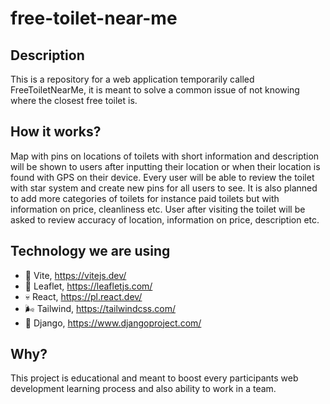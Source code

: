 # free-toilet-near-me

## Description 

This is a repository for a web application temporarily called FreeToiletNearMe, 
it is meant to solve a common issue of not knowing where the closest free toilet is.

## How it works? 

Map with pins on locations of toilets with short information and description will be shown to
users after inputting their location or when their location is found with GPS on their device.
Every user will be able to review the toilet with star system and create new pins for all 
users to see. It is also planned to add more categories of toilets for instance paid toilets
but with information on price, cleanliness etc. User after visiting the toilet will be asked to 
review accuracy of location, information on price, description etc. 

## Technology we are using

  - :rocket: Vite, https://vitejs.dev/
  - 🥬 Leaflet, https://leafletjs.com/
  - 💀 React, https://pl.react.dev/
  - 🌬️ Tailwind, https://tailwindcss.com/
  - 🐍 Django, https://www.djangoproject.com/

## Why?

This project is educational and meant to boost every participants web development learning process
and also ability to work in a team. 


